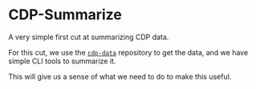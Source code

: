 # CDP-Summarize

A very simple first cut at summarizing CDP data.

For this cut, we use the [`cdp-data`](https://github.com/CouncilDataProject/cdp-data) repository to get the data, and we have simple CLI tools to summarize it.

This will give us a sense of what we need to do to make this useful.
